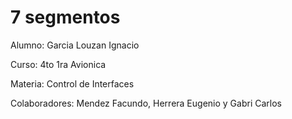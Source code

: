 # 7 segmentos

Alumno: Garcia Louzan Ignacio

Curso: 4to 1ra Avionica

Materia: Control de Interfaces

Colaboradores: Mendez Facundo, Herrera Eugenio y Gabri Carlos
